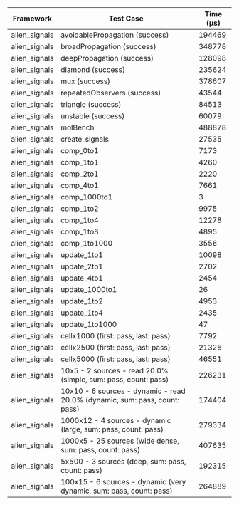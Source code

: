 | Framework | Test Case | Time (μs) |
| --- | --- | --- |
| alien_signals | avoidablePropagation (success) | 194469 |
| alien_signals | broadPropagation (success) | 348778 |
| alien_signals | deepPropagation (success) | 128098 |
| alien_signals | diamond (success) | 235624 |
| alien_signals | mux (success) | 378607 |
| alien_signals | repeatedObservers (success) | 43544 |
| alien_signals | triangle (success) | 84513 |
| alien_signals | unstable (success) | 60079 |
| alien_signals | molBench | 488878 |
| alien_signals | create_signals | 27535 |
| alien_signals | comp_0to1 | 7173 |
| alien_signals | comp_1to1 | 4260 |
| alien_signals | comp_2to1 | 2220 |
| alien_signals | comp_4to1 | 7661 |
| alien_signals | comp_1000to1 | 3 |
| alien_signals | comp_1to2 | 9975 |
| alien_signals | comp_1to4 | 12278 |
| alien_signals | comp_1to8 | 4895 |
| alien_signals | comp_1to1000 | 3556 |
| alien_signals | update_1to1 | 10098 |
| alien_signals | update_2to1 | 2702 |
| alien_signals | update_4to1 | 2454 |
| alien_signals | update_1000to1 | 26 |
| alien_signals | update_1to2 | 4953 |
| alien_signals | update_1to4 | 2435 |
| alien_signals | update_1to1000 | 47 |
| alien_signals | cellx1000 (first: pass, last: pass) | 7792 |
| alien_signals | cellx2500 (first: pass, last: pass) | 21326 |
| alien_signals | cellx5000 (first: pass, last: pass) | 46551 |
| alien_signals | 10x5 - 2 sources - read 20.0% (simple, sum: pass, count: pass) | 226231 |
| alien_signals | 10x10 - 6 sources - dynamic - read 20.0% (dynamic, sum: pass, count: pass) | 174404 |
| alien_signals | 1000x12 - 4 sources - dynamic (large, sum: pass, count: pass) | 279334 |
| alien_signals | 1000x5 - 25 sources (wide dense, sum: pass, count: pass) | 407635 |
| alien_signals | 5x500 - 3 sources (deep, sum: pass, count: pass) | 192315 |
| alien_signals | 100x15 - 6 sources - dynamic (very dynamic, sum: pass, count: pass) | 264889 |

